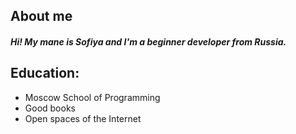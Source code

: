 ## About me
##### Hi! My mane is Sofiya and I'm a beginner developer from Russia.

## Education:
  * Moscow School of Programming
  * Good books
  * Open spaces of the Internet

## 
